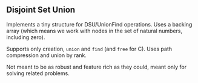 ## Disjoint Set Union

Implements a tiny structure for DSU/UnionFind operations. Uses a backing array (which means
we work with nodes in the set of natural numbers, including zero).

Supports only creation, `union` and `find` (and `free` for C). Uses path compression and union by rank.

Not meant to be as robust and feature rich as they could, meant only for solving related problems.
